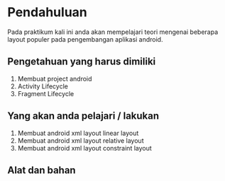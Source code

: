 # Pendahuluan
Pada praktikum kali ini anda akan mempelajari teori mengenai beberapa layout populer pada pengembangan aplikasi android.

## Pengetahuan yang harus dimiliki
1. Membuat project android
2. Activity Lifecycle
3. Fragment Lifecycle

## Yang akan anda pelajari / lakukan
1. Membuat android xml layout linear layout
2. Membuat android xml layout relative layout
3. Membuat android xml layout constraint layout

## Alat dan bahan
<!-- 1. Clone starter code : [Starter Code Chapter 3](https://github.com/siubie/dtschapter03-starter)
2. Perhatikan folder “design” pada starter code untuk melihat layout yang akan dibuat. -->


